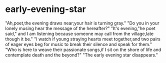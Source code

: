# early-evening-star
"Ah,poet,the evening draws near;your hair is turning gray."
"Do you in your lonely musing hear the message of the hereafter?"
"It's evening,"he poet said," and I am listening because someone may call from the village,late though it be."
"I watch if young straying hearts meet together,and two pairs of eager eyes beg for music to break their silence and speak for them."
"Who is here to weave their passionate songs,if I sit on the shore of life and contemplate death and the beyond?"
"The early evening star disappears."
